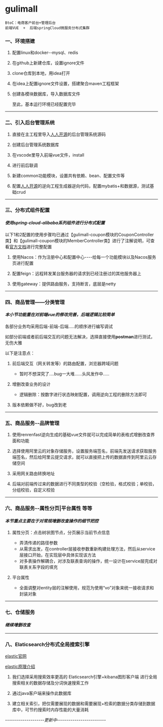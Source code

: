 # gulimall
```
BtoC：电商客户前台+管理后台
前端VUE  +  后端springCloud微服务分布式集群
```

### 一、环境搭建

1. 配置linux和docker--mysql、redis

2. 在github上新建仓库，设置ignore文件

3. clone仓库到本地，用idea打开

4. 在idea上配置ignore文件设置，搭建聚合maven工程框架

5. 创建各模块数据库，导入数据库文件

   至此，基本运行环境已经配置完毕
--- 
### 二、引入后台管理系统

1. 直接在主工程里导入[人人开源](https://gitee.com/renrenio)的后台管理系统源码

2. 创建后台管理系统数据库

3. 在vscode里导入前端vue文件，install

4. 进行前后联调

5. 新建common功能模块，设置共有依赖、bean、配置文件等

6. 配置[人人开源](https://gitee.com/renrenio)的逆向工程生成器逆向代码，配置mybatis+和数据源，测试基础crud
---
### 三、分布式组件配置 

#### *使用spring-cloud-alibaba系列组件进行分布式配置*

以下1和2配置的使用步骤均已通过【gulimall-coupon模块的CouponController类】和【gulimall-coupon模块的MemberController类】进行了注解说明，可查看[官方文档](https://github.com/alibaba/spring-cloud-alibaba)进行完整配置

1. 使用Nacos：作为注册中心和配置中心----给每一个功能模块以及Nacos服务页进行配置

2. 配置feign：远程转发某台服务器的请求到已经注册过的其他服务器上

3. 使用gateway：提供路由服务，支持断言，底层是netty
---
### 四、商品管理——分类管理

#### *本小节功能重在对前端vue的修改完善，后端逻辑比较简单*

各部分业务均采用后端-前端-后端.....的顺序进行编写调试

如部分前端或者前后端交互的问题无法解决，选择直接使用**postman**进行测试，无伤大雅

以下是注意点：

1. 前后端交互（网关转发等）的路由配置，浏览器跨域问题
    - 暂时不想深究了....bug一大堆......头风发作中.....

2. 增删改查业务的设计
    - 逻辑删除：按数字进行状态映射配置，调用逆向工程的删除方法即可

3. 版本依赖做不好，bug改到老
---
### 五、商品服务--品牌管理

1. 使用renrenfast逆向生成的基础vue文件就可以完成简单的表格式增删改查界面和功能

2. 选择使用阿里云的对象存储服务，设置服务端签名，前端先发送请求获取服务端签名，然后给阿里云提交请求，就可以直接把上传的数据直传到阿里云云存储空间

3. 采用网关路由转换地址

4. 后端对前端传过来的数据进行不同类型的校验（空检验，格式校验；单校验，分组校验，自定义校验
---
### 六、商品服务--属性分页|平台属性 等等

#### *本节重点主要在于对常规增删改查操作的细节把控*

1. 属性分页：点击树状图节点，分页展示当前节点信息
    - 弄清传递的路径参数
    - 从需求出发，在controller层接收参数重新构建处理方法，然后从service层接口开始，在实现层中具体实现该方法
    - 对多表操作解耦合，对涉及联表查询的操作，统一设计在service层完成对联表关系字段的填充

2. 平台属性
    - 全面调整对entity层的注解使用，规范为使用“vo”对象来统一接收请求和封装对象
---
### 七、仓储服务

#### *继续增删改查*
---
### 八、Elaticsearch分布式全局搜索引擎

[elastic官网](https://www.elastic.co/cn/elasticsearch/)

[elastic原理介绍](https://www.cnblogs.com/dreamroute/p/8484457.html)

1. 我们选择采用搜索效率更高的   Elaticsearch引擎+kibana图形客户端   进行全局搜索相关的数据存储及分词快速搜索工作

2. 通过java客户端来操作此数据库

3. 建立相关索引，把仅需要展现的数据和需要展现+检索的数据分类存储到数据库中，可节约搜索时内存性能的大量消耗





*--------------------更新中-------------------------*

